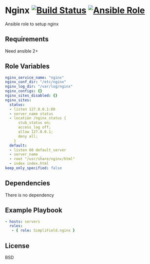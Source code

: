Nginx [![Build Status](https://travis-ci.org/SimpliField/ansible-nginx.svg?branch=master)](https://travis-ci.org/SimpliField/ansible-nginx) [![Ansible Role](https://img.shields.io/ansible/role/11519.svg?maxAge=2592000)](https://galaxy.ansible.com/SimpliField/nginx/)
=========

Ansible role to setup nginx

Requirements
------------

Need ansible 2+

Role Variables
--------------

```yaml
nginx_service_name: "nginx"
nginx_conf_dir: "/etc/nginx"
nginx_log_dir: "/var/log/nginx"
nginx_configs: {}
nginx_sites_disabled: {}
nginx_sites:
  status:
  - listen 127.0.0.1:80
  - server_name status
  - location /nginx_status {
      stub_status on;
      access_log off;
      allow 127.0.0.1;
      deny all;
    }
  default:
  - listen 80 default_server
  - server_name _
  - root "/usr/share/nginx/html"
  - index index.html
keep_only_specified: false
```

Dependencies
------------

There is no dependency

Example Playbook
----------------

```yaml
- hosts: servers
  roles:
   - { role: SimpliField.nginx }
```

License
-------

BSD
